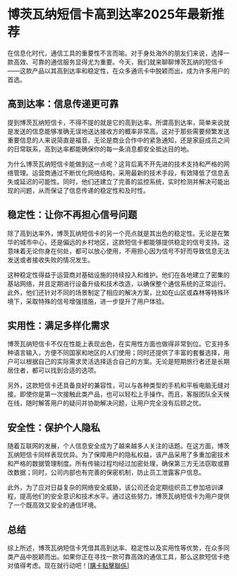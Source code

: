 # 博茨瓦纳短信卡高到达率2025年最新推荐

在信息化时代，通信工具的重要性不言而喻。对于身处海外的朋友们来说，选择一款高效、可靠的通信服务显得尤为重要。今天，我们就来聊聊博茨瓦纳的短信卡——这款产品以其高到达率和稳定性，在众多通讯卡中脱颖而出，成为许多用户的首选。

## 高到达率：信息传递更可靠

提到博茨瓦纳短信卡，不得不提的就是它的高到达率。所谓高到达率，简单来说就是发送的信息能够准确无误地送达接收方的概率非常高。这对于那些需要频繁发送重要信息的人来说简直是福音。无论是商业合作中的紧急通知，还是家庭成员之间的日常联系，高到达率都能确保你的每一条消息都安全抵达目的地。

为什么博茨瓦纳短信卡能做到这一点呢？这背后离不开先进的技术支持和严格的网络管理。运营商通过不断优化网络结构，采用最新的技术手段，有效降低了信息丢失或延迟的可能性。同时，他们还建立了完善的监控系统，实时检测并解决可能出现的问题，从而保证了信息传递的稳定性和及时性。

## 稳定性：让你不再担心信号问题

除了高到达率外，博茨瓦纳短信卡的另一个亮点就是其出色的稳定性。无论是在繁华的城市中心，还是偏远的乡村地区，这款短信卡都能够提供稳定的信号支持。这意味着无论你身在何处，都可以放心使用，不用担心因为信号不好而导致信息无法发送或者接收失败的情况发生。

这种稳定性得益于运营商对基础设施的持续投入和维护。他们在各地建立了密集的基站网络，并且定期进行设备升级和技术改造，以确保整个通信系统的正常运行。此外，他们还针对不同的场景制定了相应的解决方案，比如在山区或森林等特殊环境下，采取特殊的信号增强措施，进一步提升了用户体验。

## 实用性：满足多样化需求

博茨瓦纳短信卡不仅在性能上表现出色，在实用性方面也做得非常到位。它支持多种语言输入，方便不同国家和地区的人们使用；同时还提供了丰富的套餐选择，用户可以根据自己的实际需求灵活选择适合自己的方案。无论是短期旅行者还是长期居住者，都可以找到合适的选项。

另外，这款短信卡还具备良好的兼容性，可以与各种类型的手机和平板电脑无缝对接。即使你是第一次接触此类产品，也可以轻松上手操作。而且，客服团队全天候在线，随时解答用户的疑问并协助解决问题，让用户完全没有后顾之忧。

## 安全性：保护个人隐私

随着互联网的发展，个人信息安全成为了越来越多人关注的话题。在这方面，博茨瓦纳短信卡同样表现优异。为了保障用户的隐私权益，该产品采用了多重加密技术和严格的数据管理制度。所有传输过程均经过加密处理，确保第三方无法窃取或篡改数据；同时，公司内部也有完善的保密机制，防止员工泄露客户信息。

此外，为了应对日益复杂的网络安全威胁，该公司还会定期组织员工参加培训课程，提高他们的安全意识和技术水平。通过这些努力，博茨瓦纳短信卡为用户提供了一个既高效又安全的通信环境。

## 总结

综上所述，博茨瓦纳短信卡凭借其高到达率、稳定性以及实用性等优势，在众多同类产品中脱颖而出。如果你正在寻找一款可靠高效的通信工具，那么这款短信卡绝对值得考虑。现在就行动吧！[[購卡點擊聯係](https://t.me/s/SXDXQF)]